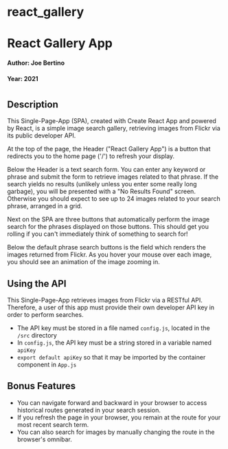 # react_gallery

# React Gallery App
#### Author: Joe Bertino
#### Year: 2021
# 
## Description

This Single-Page-App (SPA), created with Create React App and powered by React, is a simple image search gallery, retrieving images from Flickr via its public developer API.

At the top of the page, the Header ("React Gallery App") is a button that redirects you to the home page ('/') to refresh your display. 

Below the Header is a text search form. You can enter any keyword or phrase and submit the form to retrieve images related to that phrase. If the search yields no results (unlikely unless you enter some really long garbage), you will be presented with a "No Results Found" screen. Otherwise you should expect to see up to 24 images related to your search phrase, arranged in a grid.

Next on the SPA are three buttons that automatically perform the image search for the phrases displayed on those buttons. This should get you rolling if you can't immediately think of something to search for!

Below the default phrase search buttons is the field which renders the images returned from Flickr. As you hover your mouse over each image, you should see an animation of the image zooming in.


## Using the API
This Single-Page-App retrieves images from Flickr via a RESTful API. Therefore, a user of this app must provide their own developer API key in order to perform searches.
+ The API key must be stored in a file named `config.js`, located in the `/src` directory
+ In `config.js`, the API key must be a string stored in a variable named `apiKey`
+ `export default apiKey` so that it may be imported by the container component in `App.js`


## Bonus Features
+ You can navigate forward and backward in your browser to access historical routes generated in your search session.
+ If you refresh the page in your browser, you remain at the route for your most recent search term.
+ You can also search for images by manually changing the route in the browser's omnibar.

